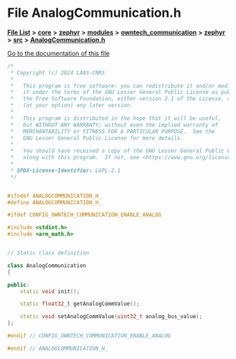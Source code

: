 

# File AnalogCommunication.h

[**File List**](files.md) **>** [**core**](dir_771164b9325b04f1442f7a3ffa8ecb89.md) **>** [**zephyr**](dir_09002e7ce91f09aeb040dfd1861a47f4.md) **>** [**modules**](dir_6d0fb8ab814c517e7f155fb837e32f72.md) **>** [**owntech\_communication**](dir_c4fe9b0224a9586dd317852c3c5604f8.md) **>** [**zephyr**](dir_ed8beaa694e779377b0049b01e5ade22.md) **>** [**src**](dir_1a412f239039e530bef8001f48cd80a4.md) **>** [**AnalogCommunication.h**](AnalogCommunication_8h.md)

[Go to the documentation of this file](AnalogCommunication_8h.md)


```C++
/*
 * Copyright (c) 2024 LAAS-CNRS
 *
 *   This program is free software: you can redistribute it and/or modify
 *   it under the terms of the GNU Lesser General Public License as published by
 *   the Free Software Foundation, either version 2.1 of the License, or
 *   (at your option) any later version.
 *
 *   This program is distributed in the hope that it will be useful,
 *   but WITHOUT ANY WARRANTY; without even the implied warranty of
 *   MERCHANTABILITY or FITNESS FOR A PARTICULAR PURPOSE.  See the
 *   GNU Lesser General Public License for more details.
 *
 *   You should have received a copy of the GNU Lesser General Public License
 *   along with this program.  If not, see <https://www.gnu.org/licenses/>.
 *
 * SPDX-License-Identifier: LGPL-2.1
 */


#ifndef ANALOGCOMMUNICATION_H_
#define ANALOGCOMMUNICATION_H_

#ifdef CONFIG_OWNTECH_COMMUNICATION_ENABLE_ANALOG

#include <stdint.h>
#include <arm_math.h>


// Static class definition

class AnalogCommunication
{

public:
    static void init();

    static float32_t getAnalogCommValue();

    static void setAnalogCommValue(uint32_t analog_bus_value);
};

#endif // CONFIG_OWNTECH_COMMUNICATION_ENABLE_ANALOG

#endif // ANALOGCOMMUNICATION_H_
```


